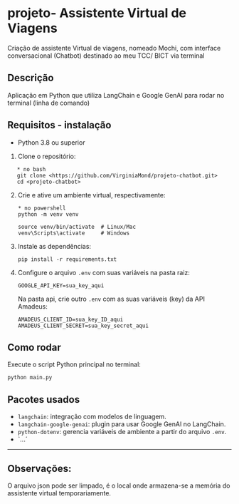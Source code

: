 # projeto- Assistente Virtual de Viagens
Criação de assistente Virtual de viagens, nomeado Mochi, com interface conversacional (Chatbot) destinado ao meu TCC/ BICT via terminal


## Descrição  
Aplicação em Python que utiliza LangChain e Google GenAI para rodar no terminal (linha de comando)

## Requisitos - instalação

- Python 3.8 ou superior

1. Clone o repositório:  
````
   * no bash
   git clone <https://github.com/VirginiaMond/projeto-chatbot.git>
   cd <projeto-chatbot>
   ````

2. Crie e ative um ambiente virtual, respectivamente:

   ```
   * no powershell
   python -m venv venv

   source venv/bin/activate  # Linux/Mac
   venv\Scripts\activate     # Windows
   ```

3. Instale as dependências:

   ```
   pip install -r requirements.txt
   ```

4. Configure o arquivo `.env` com suas variáveis na pasta raiz:

   ```
   GOOGLE_API_KEY=sua_key_aqui
   ```
   Na pasta api, crie outro `.env` com as suas variáveis (key) da API Amadeus:
   ```
   AMADEUS_CLIENT_ID=sua_key_ID_aqui
   AMADEUS_CLIENT_SECRET=sua_key_secret_aqui 
   ```
## Como rodar

Execute o script Python principal no terminal:

```
python main.py
```

## Pacotes usados

* `langchain`: integração com modelos de linguagem.
* `langchain-google-genai`: plugin para usar Google GenAI no LangChain.
* `python-dotenv`: gerencia variáveis de ambiente a partir do arquivo `.env`.
* `...´

---
## Observações: 
O arquivo json pode ser limpado, é o local onde armazena-se a memória do assistente virtual temporariamente.



